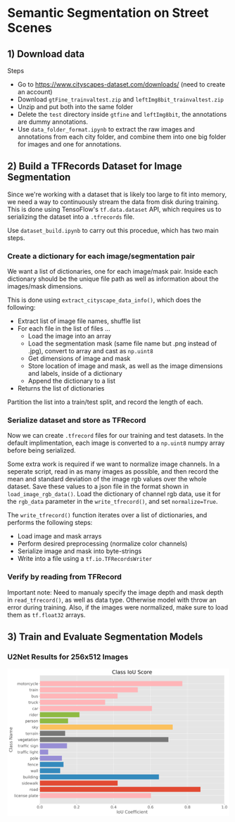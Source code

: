 # Semantic Segmentation on Street Scenes

## 1) Download data

Steps
- Go to https://www.cityscapes-dataset.com/downloads/ (need to create an account)
- Download `gtFine_trainvaltest.zip` and `leftImg8bit_trainvaltest.zip`
- Unzip and put both into the same folder
- Delete the `test` directory inside `gtfine` and `leftImg8bit`, the annotations are dummy annotations.
- Use `data_folder_format.ipynb` to extract the raw images and annotations from each city folder, and combine them into one big folder for images and one for annotations.



## 2) Build a TFRecords Dataset for Image Segmentation

Since we're working with a dataset that is likely too large to fit into memory, we need a way to continuously stream the data from disk during training. This is done using TensoFlow's `tf.data.dataset` API, which requires us to serializing the dataset into a `.tfrecords` file.

Use `dataset_build.ipynb` to carry out this procedue, which has two main steps.

### Create a dictionary for each image/segmentation pair

We want a list of dictionaries, one for each image/mask pair. Inside each dictionary should be the unique file path as well as information about the images/mask dimensions. 

This is done using `extract_cityscape_data_info()`, which does the following:
- Extract list of image file names, shuffle list
- For each file in the list of files ...
    - Load the image into an array
    - Load the segmentation mask (same file name but .png instead of .jpg), convert to array and cast as `np.uint8`
    - Get dimensions of image and mask
    - Store location of image and mask, as well as the image dimensions and labels, inside of a dictionary
    - Append the dictionary to a list
- Returns the list of dictionaries

Partition the list into a train/test split, and record the length of each.
    
### Serialize dataset and store as TFRecord

Now we can create `.tfrecord` files for our training and test datasets. In the default implimentation, each image is converted to a `np.uint8` numpy array before being serialized. 

Some extra work is required if we want to normalize image channels. In a seperate script, read in as many images as possible, and then record the mean and standard deviation of the image rgb values over the whole dataset. Save these values to a json file in the format shown in `load_image_rgb_data()`.  Load the dictionary of channel rgb data, use it for the `rgb_data` parameter in the `write_tfrecord()`, and set `normalize=True`. 


The `write_tfrecord()` function iterates over a list of dictionaries, and performs the following steps:
- Load image and mask arrays
- Perform desired preprocessing (normalize color channels)
- Serialize image and mask into byte-strings
- Write into a file using a `tf.io.TFRecordsWriter`


### Verify by reading from TFRecord

Important note: Need to manualy specify the image depth and mask depth in `read_tfrecord()`, as well as data type. Otherwise model with throw an error during training. Also, if the images were normalized, make sure to load them as `tf.float32` arrays.


## 3) Train and Evaluate Segmentation Models

### U2Net Results for 256x512 Images

![u2net results](u2net_best.png)